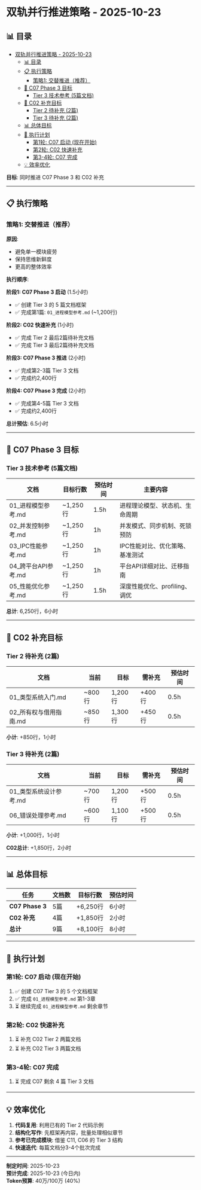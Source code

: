 ﻿# 双轨并行推进策略 - 2025-10-23

## 📊 目录

- [双轨并行推进策略 - 2025-10-23](#双轨并行推进策略---2025-10-23)
  - [📊 目录](#-目录)
  - [📋 执行策略](#-执行策略)
    - [策略1: 交替推进（推荐）](#策略1-交替推进推荐)
  - [🎯 C07 Phase 3 目标](#-c07-phase-3-目标)
    - [Tier 3 技术参考 (5篇文档)](#tier-3-技术参考-5篇文档)
  - [🎯 C02 补充目标](#-c02-补充目标)
    - [Tier 2 待补充 (2篇)](#tier-2-待补充-2篇)
    - [Tier 3 待补充 (2篇)](#tier-3-待补充-2篇)
  - [📊 总体目标](#-总体目标)
  - [🚀 执行计划](#-执行计划)
    - [第1轮: C07 启动 (现在开始)](#第1轮-c07-启动-现在开始)
    - [第2轮: C02 快速补充](#第2轮-c02-快速补充)
    - [第3-4轮: C07 完成](#第3-4轮-c07-完成)
  - [💡 效率优化](#-效率优化)

**目标**: 同时推进 C07 Phase 3 和 C02 补充

---

## 📋 执行策略

### 策略1: 交替推进（推荐）

**原因**:

- 避免单一模块疲劳
- 保持思维新鲜度
- 更高的整体效率

**执行顺序**:

**阶段1: C07 Phase 3 启动** (1.5小时)

- ✅ 创建 Tier 3 的 5 篇文档框架
- ✅ 完成第1篇: `01_进程模型参考.md` (~1,200行)

**阶段2: C02 快速补充** (1小时)

- ✅ 完成 Tier 2 最后2篇待补充文档
- ✅ 完成 Tier 3 最后2篇待补充文档

**阶段3: C07 Phase 3 推进** (2小时)

- ✅ 完成第2-3篇 Tier 3 文档
- ✅ 完成约2,400行

**阶段4: C07 Phase 3 完成** (2小时)

- ✅ 完成第4-5篇 Tier 3 文档
- ✅ 完成约2,400行

**总计预估**: 6.5小时

---

## 🎯 C07 Phase 3 目标

### Tier 3 技术参考 (5篇文档)

| 文档 | 目标行数 | 预估时间 | 主要内容 |
|------|----------|----------|----------|
| 01_进程模型参考.md | ~1,250行 | 1.5h | 进程理论模型、状态机、生命周期 |
| 02_并发控制参考.md | ~1,250行 | 1h | 并发模式、同步机制、死锁预防 |
| 03_IPC性能参考.md | ~1,250行 | 1h | IPC性能对比、优化策略、基准测试 |
| 04_跨平台API参考.md | ~1,250行 | 1h | 平台API详细对比、迁移指南 |
| 05_性能优化参考.md | ~1,250行 | 1.5h | 深度性能优化、profiling、调优 |

**总计**: 6,250行，6小时

---

## 🎯 C02 补充目标

### Tier 2 待补充 (2篇)

| 文档 | 当前 | 目标 | 需补充 | 预估时间 |
|------|------|------|--------|----------|
| 01_类型系统入门.md | ~800行 | 1,200行 | +400行 | 0.5h |
| 02_所有权与借用指南.md | ~850行 | 1,300行 | +450行 | 0.5h |

**小计**: +850行，1小时

### Tier 3 待补充 (2篇)

| 文档 | 当前 | 目标 | 需补充 | 预估时间 |
|------|------|------|--------|----------|
| 01_类型系统设计参考.md | ~700行 | 1,200行 | +500行 | 0.5h |
| 06_错误处理参考.md | ~600行 | 1,100行 | +500行 | 0.5h |

**小计**: +1,000行，1小时

**C02总计**: +1,850行，2小时

---

## 📊 总体目标

| 任务 | 文档数 | 目标行数 | 预估时间 |
|------|--------|----------|----------|
| **C07 Phase 3** | 5篇 | +6,250行 | 6小时 |
| **C02 补充** | 4篇 | +1,850行 | 2小时 |
| **总计** | 9篇 | +8,100行 | 8小时 |

---

## 🚀 执行计划

### 第1轮: C07 启动 (现在开始)

1. ✅ 创建 C07 Tier 3 的 5 个文档框架
2. ✅ 完成 `01_进程模型参考.md` 第1-3章
3. ⏳ 继续完成 `01_进程模型参考.md` 剩余章节

### 第2轮: C02 快速补充

1. ⏳ 补充 C02 Tier 2 两篇文档
2. ⏳ 补充 C02 Tier 3 两篇文档

### 第3-4轮: C07 完成

1. ⏳ 完成 C07 剩余 4 篇 Tier 3 文档

---

## 💡 效率优化

1. **代码复用**: 利用已有的 Tier 2 代码示例
2. **结构化写作**: 先框架再内容，批量处理相似章节
3. **参考已完成模块**: 借鉴 C11, C06 的 Tier 3 结构
4. **快速迭代**: 每篇文档分3-4个批次完成

---

**制定时间**: 2025-10-23  
**预计完成**: 2025-10-23 (今日内)  
**Token预算**: 40万/100万 (40%)
